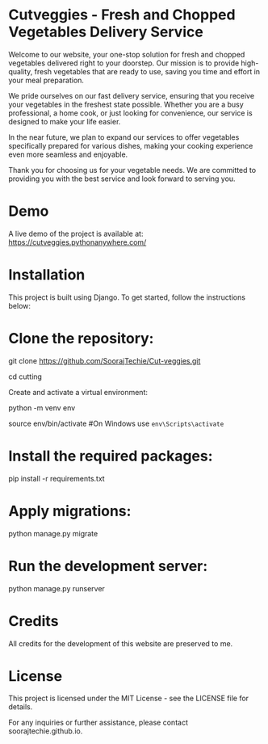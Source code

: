 

# Cutveggies - Fresh and Chopped Vegetables Delivery Service

Welcome to our website, your one-stop solution for fresh and chopped vegetables delivered right to your doorstep. Our mission is to provide high-quality, fresh vegetables that are ready to use, saving you time and effort in your meal preparation.

We pride ourselves on our fast delivery service, ensuring that you receive your vegetables in the freshest state possible. Whether you are a busy professional, a home cook, or just looking for convenience, our service is designed to make your life easier.

In the near future, we plan to expand our services to offer vegetables specifically prepared for various dishes, making your cooking experience even more seamless and enjoyable.

Thank you for choosing us for your vegetable needs. We are committed to providing you with the best service and look forward to serving you.

# Demo
A live demo of the project is available at: https://cutveggies.pythonanywhere.com/

# Installation
This project is built using Django. To get started, follow the instructions below:

# Clone the repository:

git clone https://github.com/SoorajTechie/Cut-veggies.git

cd cutting

Create and activate a virtual environment:

python -m venv env

source env/bin/activate    #On Windows use `env\Scripts\activate`
# Install the required packages:

pip install -r requirements.txt

# Apply migrations:

python manage.py migrate
# Run the development server:

python manage.py runserver
# Credits
All credits for the development of this website are preserved to me.

# License
This project is licensed under the MIT License - see the LICENSE file for details.

For any inquiries or further assistance, please contact soorajtechie.github.io.

